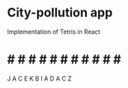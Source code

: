 # City-pollution app
Implementation of Tetris in React

# # # # # # # # # # # # #
J A C E K 
B I A D A C Z